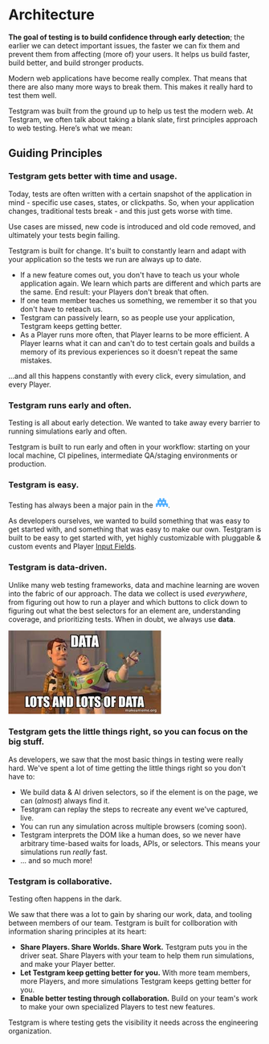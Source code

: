 # Architecture

**The goal of testing is to build confidence through early detection**; 
the earlier we can detect important issues, the faster we can fix them and prevent them from affecting (more of) your users. 
It helps us build faster, build better, and build stronger products.

Modern web applications have become really complex. That means that there are also many more ways to break them.
This makes it really hard to test them well.

Testgram was built from the ground up to help us test the modern web. 
At Testgram, we often talk about taking a blank slate, first principles approach to web testing. Here’s what we mean:

## Guiding Principles

### Testgram gets better with time and usage.
Today, tests are often written with a certain snapshot of the application in mind - specific use cases, states, or clickpaths.
So, when your application changes, traditional tests break - and this just gets worse with time.

Use cases are missed, new code is introduced and old code removed, and ultimately your tests begin failing.

Testgram is built for change. It's built to constantly learn and adapt with your application
so the tests we run are always up to date.

* If a new feature comes out, you don't have to teach us your whole application again. 
  We learn which parts are different and which parts are the same. End result: your Players don't break that often.
* If one team member teaches us something, we remember it so that you don't have to reteach us. 
* Testgram can passively learn, so as people use your application, Testgram keeps getting better.
* As a Player runs more often, that Player learns to be more efficient. 
  A Player learns what it can and can't do to test certain goals and builds a memory of its previous experiences so it doesn't repeat the same mistakes.

...and all this happens constantly with every click, every simulation, and every Player.

### Testgram runs early and often.
Testing is all about early detection. We wanted to take away every barrier to running simulations early and often.

Testgram is built to run early and often in your workflow: starting on your local machine, CI pipelines, intermediate QA/staging environments or production.

### Testgram is easy.
Testing has always been a major pain in the ![](/img/space.svg "Space Dinosaur").

As developers ourselves, we wanted to build something that was easy to get started with, and something that was easy to make our own.
Testgram is built to be easy to get started with, 
yet highly customizable with pluggable & custom events and Player [Input Fields](/player/inputs).

### Testgram is data-driven.
Unlike many web testing frameworks, data and machine learning are woven into the fabric of our approach.
The data we collect is used *everywhere*, from figuring out how to run a player and which buttons to click
down to figuring out what the best selectors for an element are, understanding coverage, and prioritizing tests.
When in doubt, we always use **data**.

![](/img/data_meme.jpeg)


### Testgram gets the little things right, so you can focus on the big stuff.
As developers, we saw that the most basic things in testing were really hard.
We've spent a lot of time getting the little things right so you don't have to:
* We build data & AI driven selectors, so if the element is on the page, we can (*almost*) always find it.
* Testgram can replay the steps to recreate any event we've captured, live.
* You can run any simulation across multiple browsers (coming soon).
* Testgram interprets the DOM like a human does, so we never have arbitrary time-based waits for loads, APIs, or selectors. This means
  your simulations run *really* fast.
* ... and so much more!

### Testgram is collaborative.
Testing often happens in the dark.

We saw that there was a lot to gain by sharing our work, data, and tooling between members of our team.
Testgram is built for collboration with information sharing principles at its heart: 
* **Share Players. Share Worlds. Share Work.** Testgram puts you in the driver seat. 
  Share Players with your team to help them run simulations, and make your Player better.
* **Let Testgram keep getting better for you.** With more team members, more Players, and more simulations Testgram keeps getting better for you.
* **Enable better testing through collaboration.** Build on your team's work to make your own specialized Players to test new features.

Testgram is where testing gets the visibility it needs across the engineering organization.
